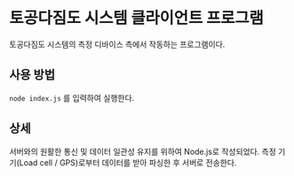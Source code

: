 # 토공다짐도 시스템 클라이언트 프로그램

토공다짐도 시스템의 측정 디바이스 측에서 작동하는 프로그램이다.

## 사용 방법

`node index.js` 를 입력하여 실행한다.

## 상세

서버와의 원활한 통신 및 데이터 일관성 유지를 위하여 Node.js로 작성되었다. 측정 기기(Load cell / GPS)로부터 데이터를 받아 파싱한 후 서버로 전송한다.
